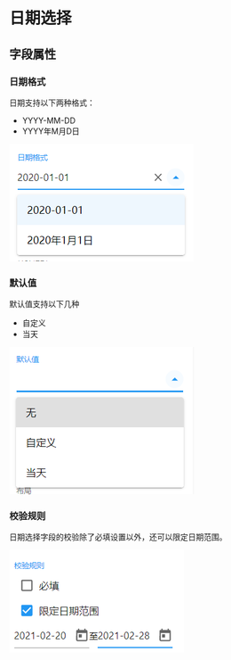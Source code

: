 # 日期选择

## 字段属性

### 日期格式

日期支持以下两种格式：

- YYYY-MM-DD
- YYYY年M月D日

![image-20210219172936431](images/datepicker-format.png)

### 默认值

默认值支持以下几种

- 自定义
- 当天

![image-20210220095616676](images/datepicker-defaultvalue.png)

### 校验规则

日期选择字段的校验除了必填设置以外，还可以限定日期范围。

![image-20210220095942999](images/datepicker-validat3e.png)